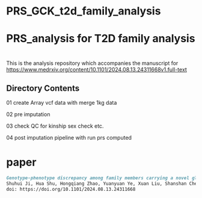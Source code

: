 # PRS_GCK_t2d_family_analysis
# PRS_analysis for T2D family analysis
#
This is the analysis repository which accompanies the manuscript for  https://www.medrxiv.org/content/10.1101/2024.08.13.24311668v1.full-text

## Directory Contents

01 create  Array vcf data with merge 1kg data 

02 pre imputation 

03 check QC for kinship sex check etc.

04 post imputation pipeline with run prs computed 

# paper

```markdown
Genotype-phenotype discrepancy among family members carrying a novel glucokinase mutation: insights into the interplay of GCK-MODY and insulin resistance
Shuhui Ji, Hua Shu, Hongqiang Zhao, Yuanyuan Ye, Xuan Liu, Shanshan Chen, Ying Yang, Wenli Feng, Jingting Qiao, Jinyang Zhen, Xiong Yang, Ziyue Zhang, Yu Fan, Yadi Huang, Qing He, Minxian Wang, Kunlin Wang, Ming Liu
doi: https://doi.org/10.1101/2024.08.13.24311668   
```



